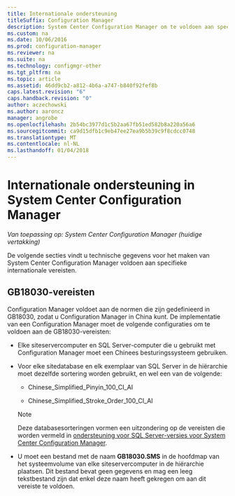 ```yaml
---
title: Internationale ondersteuning
titleSuffix: Configuration Manager
description: System Center Configuration Manager om te voldoen aan specifieke internationale vereisten configureren.
ms.custom: na
ms.date: 10/06/2016
ms.prod: configuration-manager
ms.reviewer: na
ms.suite: na
ms.technology: configmgr-other
ms.tgt_pltfrm: na
ms.topic: article
ms.assetid: 46dd9cb2-a812-4b6a-a747-b840f92fef8b
caps.latest.revision: "6"
caps.handback.revision: "0"
author: aczechowski
ms.author: aaroncz
manager: angrobe
ms.openlocfilehash: 2b54bc3977d1c5b2aa67fb51ed582b8a220a56a6
ms.sourcegitcommit: ca9d15dfb1c9eb47ee27ea9b5b39c9f8cdcc0748
ms.translationtype: MT
ms.contentlocale: nl-NL
ms.lasthandoff: 01/04/2018
---
```

# <a name="international-support-in-system-center-configuration-manager"></a>Internationale ondersteuning in System Center Configuration Manager

*Van toepassing op: System Center Configuration Manager (huidige vertakking)*

De volgende secties vindt u technische gegevens voor het maken van System Center Configuration Manager voldoen aan specifieke internationale vereisten.  

## <a name="gb18030-requirements"></a>GB18030-vereisten  
 Configuration Manager voldoet aan de normen die zijn gedefinieerd in GB18030, zodat u Configuration Manager in China kunt. De implementatie van een Configuration Manager moet de volgende configuraties om te voldoen aan de GB18030-vereisten:  

-   Elke siteservercomputer en SQL Server-computer die u gebruikt met Configuration Manager moet een Chinees besturingssysteem gebruiken.  

-   Voor elke sitedatabase en elk exemplaar van SQL Server in de hiërarchie moet dezelfde sortering worden gebruikt, en wel een van de volgende:  

    -   Chinese_Simplified_Pinyin_100_CI_AI  

    -   Chinese_Simplified_Stroke_Order_100_CI_AI  

    > [!NOTE]  
    >  Deze databasesorteringen vormen een uitzondering op de vereisten die worden vermeld in [ondersteuning voor SQL Server-versies voor System Center Configuration Manager](../../../core/plan-design/configs/support-for-sql-server-versions.md).  

-   U moet een bestand met de naam **GB18030.SMS** in de hoofdmap van het systeemvolume van elke siteservercomputer in de hiërarchie plaatsen. Dit bestand bevat geen gegevens en mag een leeg tekstbestand zijn dat enkel deze naam heeft gekregen om aan dit vereiste te voldoen.  
